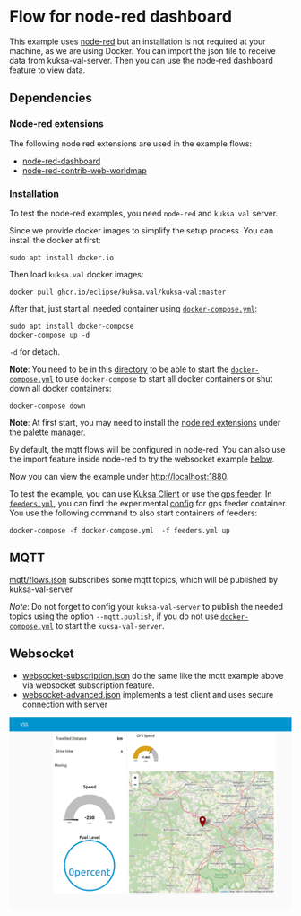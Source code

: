# Flow for node-red dashboard

This example uses [node-red](https://nodered.org/) but an installation is not required at your machine, as we are using Docker. You can import the json file to receive data from kuksa-val-server. Then you can use the node-red dashboard feature to view data.

## Dependencies
### Node-red extensions
The following node red extensions are used in the example flows:
- [node-red-dashboard](https://flows.nodered.org/node/node-red-dashboard)
- [node-red-contrib-web-worldmap](https://flows.nodered.org/node/node-red-contrib-web-worldmap)

### Installation
To test the node-red examples, you need `node-red` and `kuksa.val` server.

Since we provide docker images to simplify the setup process. You can install the docker at first:
```
sudo apt install docker.io
```

Then load `kuksa.val` docker images:
```
docker pull ghcr.io/eclipse/kuksa.val/kuksa-val:master
```

After that, just start all needed container using [`docker-compose.yml`](./docker-compose.yml):
```
sudo apt install docker-compose
docker-compose up -d
```
`-d` for detach.

**Note**: You need to be in this [directory](./) to be able to start the [`docker-compose.yml`](./docker-compose.yml) to use `docker-compose` to start all docker containers or shut down all docker containers:
```
docker-compose down
```

**Note**: At first start, you may need to install the [node red extensions](#node-red-extensions) under the [palette manager](https://nodered.org/docs/user-guide/editor/palette/manager).

By default, the mqtt flows will be configured in node-red. You can also use the import feature inside node-red to try the websocket example [below](#websocket).

<!-- markdown-link-check-disable -->

Now you can view the example under [http://localhost:1880](http://localhost:1880/).

<!-- markdown-link-check-enable --> 

To test the example, you can use [Kuksa Client](../../kuksa-client) or use the [gps feeder](https://github.com/eclipse/kuksa.val.feeders/tree/main/gps2val).
In [`feeders.yml`](./feeders.yml), you can find the experimental [config](kuksa_config/gpsd_feeder.ini) for gps feeder container. You use the following command to also start containers of feeders:

```
docker-compose -f docker-compose.yml  -f feeders.yml up
```


## MQTT
[mqtt/flows.json](./mqtt/flows.json) subscribes some mqtt topics, which will be published by kuksa-val-server

*Note*: Do not forget to config your `kuksa-val-server` to publish the needed topics using the option `--mqtt.publish`, if you do not use [`docker-compose.yml`](./docker-compose.yml) to start the `kuksa-val-server`.

## Websocket
- [websocket-subscription.json](./websocket-subscription.json) do the same like the mqtt example above via websocket subscription feature.
- [websocket-advanced.json](./websocket-advanced.json) implements a test client and uses secure connection with server

![screenshot](./node-red-screenshot.png)
